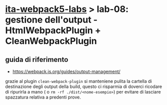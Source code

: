 # [ita-webpack5-labs](https://github.com/rondinif/ita-webpack5-labs) > **lab-08**: gestione dell'output - HtmlWebpackPlugin + CleanWebpackPlugin

## guida di riferimento
- https://webpack.js.org/guides/output-management/

grazie al plugin `clean-webpack-plugin` si manteniene pulita la cartella di destinazione degli output della build, questo ci risparmia di doverci ricodare di ripurirla a mano ( o `rm -rf ./dist/<nome-esempio>`) per evitare di lasciare spazzatura relativa a predenti prove. 
